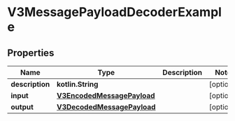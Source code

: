 
# V3MessagePayloadDecoderExample

## Properties
Name | Type | Description | Notes
------------ | ------------- | ------------- | -------------
**description** | **kotlin.String** |  |  [optional]
**input** | [**V3EncodedMessagePayload**](V3EncodedMessagePayload.md) |  |  [optional]
**output** | [**V3DecodedMessagePayload**](V3DecodedMessagePayload.md) |  |  [optional]



